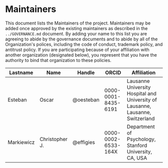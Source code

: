 # Maintainers

This document lists the Maintainers of the project.
Maintainers may be added once approved by the existing maintainers as described in the `../GOVERNANCE.md` document.
By adding your name to this list you are agreeing to abide by the governance documents and to abide by all of the Organization's polices, including the code of conduct, trademark policy, and antitrust policy.
If you are participating because of your affiliation with another organization (designated below), you represent that you have the authority to bind that organization to these policies.

<!-- EXAMPLE: The current contents of the table are given for an example, please update. -->

| **Lastname** | **Name** | **Handle** | **ORCID** | **Affiliation** |
| --- | --- | --- | --- | --- |
| Esteban | Oscar | @oesteban | 0000-0001-8435-6191 | Lausanne University Hospital and University of Lausanne, Lausanne, Switzerland |
| Markiewicz | Christopher J. | @effigies | 0000-0002-6533-164X | Department of Psychology, Stanford University, CA, USA |

